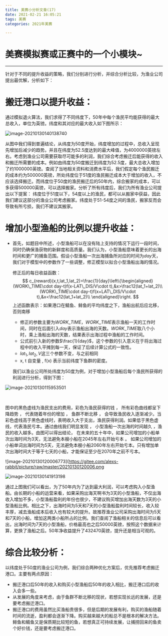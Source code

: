 ```yaml
---
title: 美赛小分析文章(17)
date: 2021-02-21 16:05:21
tags: 美赛
categories: 2021年美赛

---
```




# 美赛模拟赛或正赛中的一个小模块~

---



<!--more-->



针对于不同的提升收益的策略，我们分别进行分析，并综合分析比较，为渔业公司提出最优解，分析如下：

# 搬迁港口以提升收益：

通过模拟退火算法，我们求得了不同纬度下，50年中每个渔民平均能获得的最大总收入，单位为英镑。纬度和其对应的最大收入如下图所示：

![image-20210130140138740](https://gitee.com/alexs-rabbit/picture/raw/master/20210130140138.png)

​		从图中我们得到普遍结论，从纬度为50度开始，纬度增加的过程中，总收入呈现先增加后减少的趋势。并且在纬度为52.5度达到的最大峰值，为4000000英镑左右。考虑到渔业公司需要获取尽可能多的利润，我们综合考虑搬迁后能获得的收入和搬迁所需要的成本。例如由纬度为50度搬迁到纬度为52.5度，最大总收入增加了约1000000英镑。查阅了当地相关资料和消费水平后，我们假定每个渔民搬迁的成本约为500000英镑，所处纬度位于51度的渔民搬迁成本大于增加的收入，不应该选择搬迁。而纬度位于50度的渔民搬迁后的50年内，综合搬家的成本，可以多获得500000英镑，可以选择搬家。分析了所有纬度后，我们为所有渔业公司提出以下提案： 纬度位于51度以下，54度以上的渔民，都可以从搬家中获益，因此我们建议这部分的渔业公司考虑搬家。纬度处于51-54度之间的渔民，搬家反而会导致有所亏损，我们不建议其搬家。









# 增加小型渔船的比例以提升收益：

- 首先，如题目中所述，小型渔船可以在没有陆上支持的情况下运行一段时间，同时仍确保渔获物的新鲜度和高质量。我们认为，小型渔船意味着更长的出海时间和更广的捕鱼范围。假设小型渔船一次出海捕鱼所对应的时间为$day$天，我们对于模型中的参数作了一些调整，修正模型以拟合小型渔船出海的情况。

  修正后的每日收益函数：
  $$
  c_{reward}(x,t,lat_1,lat_2)=\frac{1}{day}\left\{\begin{aligned}
  (WORK\_TIME\cdot day-t)f(x-LAT\_DIS/V\cdot t),&x>\frac12(lat_1+lat_2)\\
  (WORK\_TIME\cdot day-t)f(x+LAT\_DIS/V\cdot t),&x<\frac12(lat_1+lat_2)\\
  \end{aligned}\right.
  $$
  上述函数表示：如果港口在鲭鱼、鲱鱼的平均纬度之下，渔船出航后应北移，否则南移

  - 修正的参数主要为$WORK\_TIME$，$WORK\_TIME$表示渔船一天的工作时间，同时在后面引入$day$表示渔船出海的天数。$WORK\_TIME$取八个小时，乘上渔船出海的天数，结果表示出海过程中渔船的工作时间。
  - 公式前引入新的参数$\frac{1}{day}$，这个参数的引入意义在于将出海过程中的收入平摊到每一天，保证了后续计算公式的一致性。
  - $lat_1,lat_2,V$这三个参数不变，与之前相同
  - x, t 自变量 , f(x) 表示当前纬度下鱼群的密度。

  

  我们以渔业公司所处纬度为50度为例，对于增加小型渔船后每个渔民所获得的利润进行分析，得到下图：


![image-20210130115953501](https://gitee.com/alexs-rabbit/picture/raw/master/20210130115953.png)

​		

图中的黑色虚线为渔民支出的费用，彩色为渔民获得的钱 ， 所有彩色曲线都呈下降趋势 ， 代表随着年份的增加 ， 鱼群不断北移 ， 会导致渔民收入逐渐减少。当彩色虚线高于黑色虚线时，表明收入大于支出，渔民获得利润。如果低于黑色虚线，代表渔民亏本。通过曲线我们明显发现 ， 小型渔船一次出海的时间越久 ，渔民的收入越多。由图可以得出结论， 在未来的五十年中，如果公司增加的小船单次出海时间为3天，无法避免本艘小船在2045年左右开始亏本 。 如果公司增加的小船单词出海时间为5天，无法避免本艘小船2060年左右开始亏本。只有增加单次出海时间大于等于七天的小船，才能保证至少在2070年之前不亏本。

![image-20210130120006773](https://gitee.com/alexs-rabbit/picture/raw/master/20210130120006.png

![image-20210130141913198](https://gitee.com/alexs-rabbit/picture/raw/master/20210130141913.png)



通过上图我们可以看出，为了50年内为了达到最大利润，可以考虑购入小型渔船。由长期的小船的运营来看，如果采购出海天啊书为3天的小型渔船，不仅出海收入增加不多，小型渔船盈利的年份也很少，不建议购买增加出海天数为3天的小型渔船比例。相比之下，出海时间为5天和7天的小型渔船盈利时间较长，收入较丰厚，减去渔船成本后收入也有较大的提升。故推荐渔业公司采购出海时间为5天和7天的小船，增加这两类小船所占的比例。我们查阅了渔船相关的信息后可以看出，出海时间为7天的小型渔船，价格最高也之后50000英镑，按照这个数据来计算，更换了渔船之后。50年净收益提升了432470英镑，提升还是相当可观的。









# 综合比较分析：

以纬度处于50度的渔业公司为例，我们综合两种优化方案后，优先推荐考虑搬迁港口。主要有两点原因：

- 搬迁港口后50年的收入和购买小型渔船后50年的收入相比，搬迁港口后的收入会多一些。
- 从发展的角度来考虑，由于鱼群不断北移的现状，若想实现长远的发展，还是要考虑搬迁港口。
- 搬迁港口的费用虽然比买渔船贵很多，但是后期的发展有利，购买的渔船随着时间的流逝，盈利都会逐渐下降。购买越来越大的船总不是根本的解决方法。鲱鱼和鲭鱼又是保质期比较短的鱼，若想真正可持续发展，让捕捞回来的鱼卖个好价钱，还是要考虑搬迁港口。